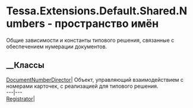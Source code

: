 # Tessa.Extensions.Default.Shared.Numbers - пространство имён
Общие зависимости и константы типового решения, связанные с обеспечением
нумерации документов.
##  __Классы
[DocumentNumberDirector](T_Tessa_Extensions_Default_Shared_Numbers_DocumentNumberDirector.htm)|
Объект, управляющий взаимодействием с номерами карточек, с реализацией для
типового решения.  
---|---  
[Registrator](T_Tessa_Extensions_Default_Shared_Numbers_Registrator.htm)|
